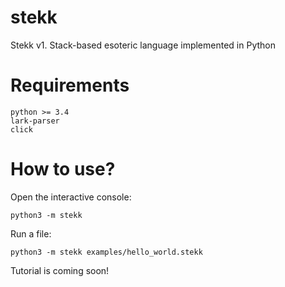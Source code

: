 # stekk
Stekk v1. Stack-based esoteric language implemented in Python

# Requirements

```
python >= 3.4
lark-parser
click
```

# How to use?

Open the interactive console:
```
python3 -m stekk
```

Run a file:
```
python3 -m stekk examples/hello_world.stekk
```

Tutorial is coming soon!


